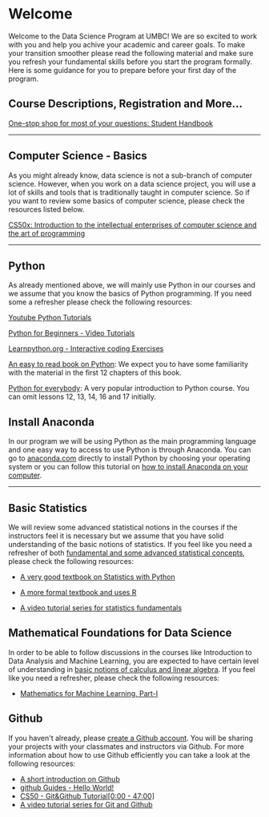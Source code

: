 # Welcome

Welcome to the Data Science Program at UMBC! We are so excited to work with you and help you achive your academic and career goals. To make your transition smoother please read the following material and make sure you refresh your fundamental skills before you start the program formally. Here is some guidance for you to prepare before your first day of the program. 

## Course Descriptions, Registration and More...

[One-stop shop for most of your questions: Student Handbook](https://dil.umbc.edu/)

---
## Computer Science - Basics

As you might already know, data science is not a sub-branch of computer science. However, when you work on a data science project, you will use a lot of skills and tools that is traditionally taught in computer science. So if you want to review some basics of computer science, please check the resources listed below. 

[CS50x: Introduction to the intellectual enterprises of computer science and the art of programming](https://cs50.harvard.edu/x/2020/)

-----
## Python

As already mentioned above, we will mainly use Python in our courses and we assume that you know the basics of Python programming. If you need some a refresher please check the following resources:

[Youtube Python Tutorials](https://www.youtube.com/watch?v=eXBD2bB9-RA&list=PLQVvvaa0QuDeAams7fkdcwOGBpGdHpXln&ab_channel=sentdex)

[Python for Beginners - Video Tutorials](https://www.youtube.com/playlist?list=PLlrxD0HtieHhS8VzuMCfQD4uJ9yne1mE6)

[Learnpython.org - Interactive coding Exercises](https://www.learnpython.org/)

[An easy to read book on Python](https://jakevdp.github.io/WhirlwindTourOfPython/): We expect you to have some familiarity with the material in the first 12 chapters of this book.

[Python for everybody](https://www.py4e.com/lessons): A very popular introduction to Python course. You can omit lessons 12, 13, 14, 16 and 17 initially.

## Install Anaconda

In our program we will be using Python as the main programming language and one easy way to access to use Python is through Anaconda. You can go to [anaconda.com](https://www.anaconda.com/products/individual#Downloads) directly to install Python by choosing your operating system or you can follow this tutorial on [how to install Anaconda on your computer](https://www.youtube.com/watch?v=YJC6ldI3hWk&ab_channel=CoreySchafer).

------
## Basic Statistics

We will review some advanced statistical notions in the courses if the instructors feel it is necessary but we assume that you have solid understanding of the basic notions of statistics. If you feel like you need a refresher of both [fundamental and some advanced statistical concepts](https://github.com/UMBC-Data-Science/Welcome/blob/main/Statistics.md), please check the following resources:

- [A very good textbook on Statistics with Python](http://greenteapress.com/thinkstats2/thinkstats2.pdf)

- [A more formal textbook and uses R](https://link.springer.com/book/10.1007%2F978-3-319-46162-5)

- [A video tutorial series for statistics fundamentals](https://www.youtube.com/playlist?list=PLblh5JKOoLUK0FLuzwntyYI10UQFUhsY9)

## Mathematical Foundations for Data Science

In order to be able to follow discussions in the courses like Introduction to Data Analysis and Machine Learning, you are expected to have certain level of understanding in [basic notions of calculus and linear algebra](https://github.com/UMBC-Data-Science/Welcome/blob/main/Mathematics.md). If you feel like you need a refresher, please check the following resources:

- [Mathematics for Machine Learning, Part-I](https://mml-book.com.)

## Github

If you haven't already, please [create a Github account](https://github.com/join). You will be sharing your projects with your classmates and instructors via Github. For more information about how to use Github efficiently you can take a look at the following resources:

- [A short introduction on Github](https://www.youtube.com/watch?v=w3jLJU7DT5E&ab_channel=GitHub)
- [github Guides - Hello World!](https://guides.github.com/activities/hello-world/)
- [CS50 - Git&Github Tutorial[0:00 - 47:00]](https://www.youtube.com/watch?v=eulnSXkhE7I&ab_channel=CS50)
- [A video tutorial series for Git and Github](https://www.youtube.com/watch?v=BCQHnlnPusY&list=PLRqwX-V7Uu6ZF9C0YMKuns9sLDzK6zoiV&ab_channel=TheCodingTrain) 





